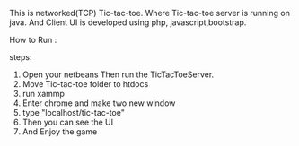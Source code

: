 This is networked(TCP) Tic-tac-toe. Where Tic-tac-toe server is running on java. And Client UI is developed using php, javascript,bootstrap.

How to Run :

steps:
1. Open your netbeans Then run the TicTacToeServer.
2. Move Tic-tac-toe folder to htdocs 
3. run xammp
4. Enter chrome and make two new window
5. type "localhost/tic-tac-toe"
6. Then you can see the UI 
7. And Enjoy the game

